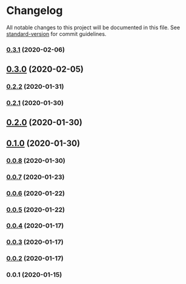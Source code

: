 # Changelog

All notable changes to this project will be documented in this file. See [standard-version](https://github.com/conventional-changelog/standard-version) for commit guidelines.

### [0.3.1](https://github.com/noiach/gateway-js/compare/v0.3.0...v0.3.1) (2020-02-06)

## [0.3.0](https://github.com/noiach/gateway-js/compare/v0.2.2...v0.3.0) (2020-02-05)

### [0.2.2](https://github.com/noiach/gateway-js/compare/v0.2.1...v0.2.2) (2020-01-31)

### [0.2.1](https://github.com/noiach/gateway-js/compare/v0.2.0...v0.2.1) (2020-01-30)

## [0.2.0](https://github.com/noiach/gateway-js/compare/v0.1.0...v0.2.0) (2020-01-30)

## [0.1.0](https://github.com/noiach/gateway-js/compare/v0.0.8...v0.1.0) (2020-01-30)

### [0.0.8](https://github.com/noiach/gateway-js/compare/v0.0.7...v0.0.8) (2020-01-30)

### [0.0.7](https://github.com/noiach/gateway-js/compare/v0.0.6...v0.0.7) (2020-01-23)

### [0.0.6](https://github.com/noiach/gateway-js/compare/v0.0.5...v0.0.6) (2020-01-22)

### [0.0.5](https://github.com/noiach/gateway-js/compare/v0.0.4...v0.0.5) (2020-01-22)

### [0.0.4](https://github.com/noiach/gateway-js/compare/v0.0.3...v0.0.4) (2020-01-17)

### [0.0.3](https://github.com/noiach/gateway-js/compare/v0.0.2...v0.0.3) (2020-01-17)

### [0.0.2](https://github.com/noiach/gateway-js/compare/v0.0.1...v0.0.2) (2020-01-17)

### 0.0.1 (2020-01-15)
